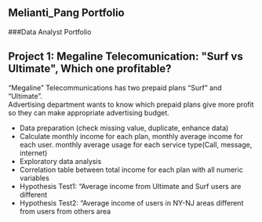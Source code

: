 ## Melianti_Pang Portfolio
###Data Analyst Portfolio

## Project 1: Megaline Telecomunication: "Surf vs Ultimate", Which one profitable?
“Megaline” Telecommunications has two prepaid plans “Surf” and “Ultimate”.  
Advertising department wants to know which prepaid plans give more profit so they can make appropriate advertising budget.
<ul>
  <li>Data preparation (check missing value, duplicate, enhance data)</li>
  <li>Calculate monthly income for each plan, monthly average income for each user. monthly average usage for each service type(Call, message, internet)</li>
  <li>Exploratory data analysis</li>
  <li>Correlation table between total income for each plan with all numeric variables</li>
  <li>Hypothesis Test1: “Average income from Ultimate and Surf users are different</li>
  <li>Hypothesis Test2: “Average income of users in NY-NJ areas different from users from others area</li>
</ul>
